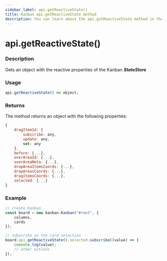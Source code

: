 ```yaml
---
sidebar_label: api.getReactiveState()
title: Kanban api.getReactiveState method
description: You can learn about the api.getReactiveState method in the documentation of the JavaScript Kanban library. Browse developer guides and API reference, try out code examples and live demos.
---
```


# api.getReactiveState()

### Description

Gets an object with the reactive properties of the Kanban ***StateStore***

### Usage

```js
api.getReactiveState() => object;
```

### Returns

The method returns an object with the following properties:

```js
{
	dragItemId: {
		subscribe: any,
		update: any,
		set: any
	},
	before: {...},
	overAreaId: {...},
	overAreaMeta: {...},
	dropAreaItemsCoords: {...},
	dropAreasCoords: {...},
	dragItemsCoords: {...},
	selected: {...}
}
```  

### Example

```jsx {8-11}
// create Kanban
const board = new kanban.Kanban("#root", {
	columns,
	cards
});

// subscribe on the card selection
board.api.getReactiveState().selected.subscribe((value) => {
	console.log(value);
	// other actions
});
```
